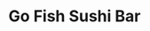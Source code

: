 ---
layout: place
title: Go Fish Sushi Bar
permalink: /california/simi-valley/go-fish-sushi-bar.html
stateAbbr: CA
stateName: California
cityName: Simi Valley
seo:
  type: restaurant
  links: https://gofishsushibar.com/
place_id: ChIJdd6hKrQu6IARpq7Es4NFoEg
photos:
  - name: >-
      places/ChIJdd6hKrQu6IARpq7Es4NFoEg/photos/AeeoHcIa21HQhImMrRZvKyU_BB8JHVaPD7REqHpFnWKQAfT5OHg23-oS1daIik1RTLod9Gz8c9H1ldsIYXHoaL5KA1YaDDbKoIuIqxEhjd08gVkmTudlJB1HtEXuu88nte-3PcZTtvHZdJJMIEEPp78-BpcUsKacIDOZLRg023j3GQhz8uxjC6Gh9jRpmq-N9oTiuoHy_B3Oitg2raI3Gw54tEpGQpnIFYxwX9GzhLEtOoAecqAgww7qGzD3PrAabe26gyBdC46cdTuXVuf8NP4qN4iwNuuFJvYFLi6XrYW6FjbkKq9zzIM2RftXdoWJ9IsCeJpqU4P8cObp7QIpI5ntDM0OFTj7Z2rgp9Rnmkizt02F4g2o1SRyrhTo01MgUahyZIPe6thmefboIYlzSSR1TaedoruxNhReyvR04Cdz24TLPQ
    widthPx: 2048
    heightPx: 1536
    authorAttributions:
      - displayName: Ray Gonzales State Farm Agent
        uri: https://maps.google.com/maps/contrib/114435801571412770716
        photoUri: >-
          https://lh3.googleusercontent.com/a-/ALV-UjUunLLwVu9MK2InDVg3dMQMw5HYWeVmgResMDbTSf79BJVBfIj6Zw=s100-p-k-no-mo
    flagContentUri: >-
      https://www.google.com/local/imagery/report/?cb_client=maps_api_places.places_api&image_key=!1e10!2sCIHM0ogKEICAgIDE6uSTEg&hl=en-US
    googleMapsUri: >-
      https://www.google.com/maps/place//data=!3m4!1e2!3m2!1sCIHM0ogKEICAgIDE6uSTEg!2e10!4m2!3m1!1s0x80e82eb42aa1de75:0x48a04583b3c4aea6
  - name: >-
      places/ChIJdd6hKrQu6IARpq7Es4NFoEg/photos/AeeoHcIjoOPJ4NtwL1dh6WdjthD8mTOVFOF7wQhaVogK01S9zIIrtsW8uWdUaSPxklQNtB_nSiD4Y0IviSHFLecnzSP7sIgYwOtlWKnzyKhsFmK7hktWyBrBzEnKnd3nhlcQ-EmUkQoFzKH8sEl0RdgeC0LDIgOQHfiLH8mNQblQhOYhPWbZwQnqafJbHUz1HELlFYzCgtIRZanXkFxnbEdStF2VMRVWx8aNqcTBzzXjOufK5yBh1QnIPwJLpgEGFyXQf14kMnKJpAmw312mkjilZgn54ffR82B8WmXP7RmEQlL5qRWumj-U95YbZM_Wzg5sewm8wRcdsybfqbsJetPycYbQ1frJlHsxV4ehPqe9bLe15b4cKQSI-PrtvH_cmsnrzzWl_PZm9RJl_bo2WOtzU-lvp4kw4xmKboFPQHsqJE9lxrep
    widthPx: 3024
    heightPx: 4032
    authorAttributions:
      - displayName: peter sanchez
        uri: https://maps.google.com/maps/contrib/113595406499023543106
        photoUri: >-
          https://lh3.googleusercontent.com/a-/ALV-UjWnNbdB01UAFQe3FsqGPCsWjIIRPiAZqp0LQgNIF23l46XPNLln=s100-p-k-no-mo
    flagContentUri: >-
      https://www.google.com/local/imagery/report/?cb_client=maps_api_places.places_api&image_key=!1e10!2sCIHM0ogKEICAgIDLt53ssAE&hl=en-US
    googleMapsUri: >-
      https://www.google.com/maps/place//data=!3m4!1e2!3m2!1sCIHM0ogKEICAgIDLt53ssAE!2e10!4m2!3m1!1s0x80e82eb42aa1de75:0x48a04583b3c4aea6
  - name: >-
      places/ChIJdd6hKrQu6IARpq7Es4NFoEg/photos/AeeoHcKhmYDMu7rwEG3Wn9s0b6EQBBlY2C0uZjv6dKL7GC-A5_0CYyoBFbvfy3Lthk79MopvxA0qSTvg_RJEw3dBZ8CkVutFluT-Gee3G6NWbGQvEO3bjg3iiuwnNSyPJAil1429SneGqasQkNz42z0TwZcSoC8iLfgy_06j7bd4Lv7R9hDVZljpjSps5wSKsaerBXr_VwfGuVzFT2nO9urReha9u4M69o1jggW7r6xatQAviAJMSZQGu8eHfY4HFDb8go0lN7aXisco-cIFfmSgjXOWFBpCfLzGkyY1pvvmAcwv8TJhHCPfpAXeuEuDwwXAzzOBUMoterYYWQV0GtBe0LXmGtvQ42OsilgQ5n9kXAaom56LmCXxk1Jxt4lRHqx7af84ZNtCeSrXqrThvUiFMf3vwIc98hoBic1gdA_E1MxetQ
    widthPx: 3000
    heightPx: 4000
    authorAttributions:
      - displayName: Brian Turner
        uri: https://maps.google.com/maps/contrib/100474266760272122970
        photoUri: >-
          https://lh3.googleusercontent.com/a-/ALV-UjWmAk8PW6PPjxzbd-SpS-B5u-c5svbqs2B1oBYw6U-kAEeblWL7lA=s100-p-k-no-mo
    flagContentUri: >-
      https://www.google.com/local/imagery/report/?cb_client=maps_api_places.places_api&image_key=!1e10!2sCIHM0ogKEICAgICrrc6mJw&hl=en-US
    googleMapsUri: >-
      https://www.google.com/maps/place//data=!3m4!1e2!3m2!1sCIHM0ogKEICAgICrrc6mJw!2e10!4m2!3m1!1s0x80e82eb42aa1de75:0x48a04583b3c4aea6
  - name: >-
      places/ChIJdd6hKrQu6IARpq7Es4NFoEg/photos/AeeoHcK05L2mPEFYpLTNtpRZKpWAV7OuHXvHUQ1vzXFptzNZPX7-CU1OQLr92LbvA7RoAizVXwrNJXKoPfimxbqZX8A-72mADznlVL5HgH1zFZpkF3mW4XBtOji8oCsw2JI4UwDw08zXWiTWiEXwGaRyrrcE5cT0C7fNozQJqjjjnQh3HmnawE-VMFcXLqWh-U_zPnQD3nM1zbbXPvxOJtMJnFMm2kIXehMKuJ5rcLvVCkQQgRaRTr49sJZBZEiXzHlM6lB1AxYLw5eIx1ciNQlr3BSCAgO9sDSKhONAhSzU5KH9RYejXPDF-vJ9DEpXRrkogzsZ1yKdQzZr4iJ3efEwzAMpLY4KGhWt0kwrfrFLo7wbAQOmBvA91AHYF62lcZ0FrU8CRty-oNqB2KtrjDQvoRVuhTGZ47BrxfhVEMEvKrxV-kST
    widthPx: 4080
    heightPx: 3072
    authorAttributions:
      - displayName: Amber D.
        uri: https://maps.google.com/maps/contrib/100836909263781532158
        photoUri: >-
          https://lh3.googleusercontent.com/a-/ALV-UjWhpjX6KxNp69w7Cs5F1z5oNm_M31t9eH6zVkWV8niE5A11b2wCxw=s100-p-k-no-mo
    flagContentUri: >-
      https://www.google.com/local/imagery/report/?cb_client=maps_api_places.places_api&image_key=!1e10!2sCIHM0ogKEICAgIDO6e_EgQE&hl=en-US
    googleMapsUri: >-
      https://www.google.com/maps/place//data=!3m4!1e2!3m2!1sCIHM0ogKEICAgIDO6e_EgQE!2e10!4m2!3m1!1s0x80e82eb42aa1de75:0x48a04583b3c4aea6
  - name: >-
      places/ChIJdd6hKrQu6IARpq7Es4NFoEg/photos/AeeoHcIeryF639RK7EqCACl2o_Fzcjf9oQF1cz5-qO9Rn9TrHRtkWxeboLkOhPe-MfwMPmhfVpZliYL5PEWza662mejTHweXFxSjxTUYI6Rcrc6_mDyvmpCIqEJJnxtaJgFCR0BwHwU2w9WY7yl5qW3F5JyJ7VXJR5p1DpKfGvxSiQr1LtQnaEuoOZ156Y9yPlVq2BX88N8niDG6TntzBuaofGtYHwDV7GsfD2iA_XrjIgGz8C1zGA0Iz1eGVd7ETkxtnph-dbtNxz-nzPYcYqrRRQi_hQ4jmpEmfOU_MUjXvbPw0yQTlnhg8bNzt-K4DJBn5BunMEplGCTQRTmNcv4_9OKGtIpItDdq1vN21ByTDQ120bHwF09m1aqZ0UOo_yWJjPrG4GpcJ4AR4Fj-n8IlGedgMKbXdhvkIZO2Y1vrgPnuTU43
    widthPx: 4032
    heightPx: 2268
    authorAttributions:
      - displayName: Jen Owlett
        uri: https://maps.google.com/maps/contrib/102489791564434272793
        photoUri: >-
          https://lh3.googleusercontent.com/a-/ALV-UjVlrSUWNwrGovjayKajfs_FIrKsP4cmPXh5cok3Linffu3Ldbq7kw=s100-p-k-no-mo
    flagContentUri: >-
      https://www.google.com/local/imagery/report/?cb_client=maps_api_places.places_api&image_key=!1e10!2sCIHM0ogKEICAgICG65zk9wE&hl=en-US
    googleMapsUri: >-
      https://www.google.com/maps/place//data=!3m4!1e2!3m2!1sCIHM0ogKEICAgICG65zk9wE!2e10!4m2!3m1!1s0x80e82eb42aa1de75:0x48a04583b3c4aea6
  - name: >-
      places/ChIJdd6hKrQu6IARpq7Es4NFoEg/photos/AeeoHcJbE8zKvxpjB6coVKrCAhLQ0RHSLxeVqtPUG41QABKO3DYxwx2RbBe6PT4TqqwLbem9rYl268jvANy7KqDtYdiEWeCt7YwDq1A6UZ4rPTkpCTaJhH9AzUgkP7-A0DPrcN38y_eO7DjqeLsS2LDo1td5tt5ksFDzOk9aJZ5CuZ-_k-wf-SOd-GLON3VgeTz5HTA8yBUpPICwG8nfMhp2fbwH60Tq56Q_-oCGnjDEv2mlf_6_9kGwE_QbNUjZwVooK7qmj59c9bS91Z8ChFr9LeTBQHGNV8Gx4uAfOnS-ROCJjre0nTnzqoRFkC0ylLmRvYYaiNQz2n83IVwU8acrsOpSq7M1N3hFjVtRYur_Of3ib_abZhbZs_WGYLN-Rf2a8Wrk6AkTDwaKXuMseWROgfBmPl58CqtAqAHL6pNEStjE-w
    widthPx: 3072
    heightPx: 4080
    authorAttributions:
      - displayName: Amber D.
        uri: https://maps.google.com/maps/contrib/100836909263781532158
        photoUri: >-
          https://lh3.googleusercontent.com/a-/ALV-UjWhpjX6KxNp69w7Cs5F1z5oNm_M31t9eH6zVkWV8niE5A11b2wCxw=s100-p-k-no-mo
    flagContentUri: >-
      https://www.google.com/local/imagery/report/?cb_client=maps_api_places.places_api&image_key=!1e10!2sCIHM0ogKEICAgIC-y92SDg&hl=en-US
    googleMapsUri: >-
      https://www.google.com/maps/place//data=!3m4!1e2!3m2!1sCIHM0ogKEICAgIC-y92SDg!2e10!4m2!3m1!1s0x80e82eb42aa1de75:0x48a04583b3c4aea6
  - name: >-
      places/ChIJdd6hKrQu6IARpq7Es4NFoEg/photos/AeeoHcKvMFRh_abJWl-mNTQEVZ6mnXW6O6TlyJP0nrhU6mxjbOTL5Zcvuunhr-wNz00DaCvi8RLPGb0o6rU2YxHF1CyLoQUXvHOdSYEn7lRJSuAaISTFb3c1FYJJRVDZvtRSbOn5vPypk3RsSGxMJaLXr8oc-xsVEE9sVEc0jDnVkcFm_-53CQGgFlahFqh8-fc8aR9_Dvioz0IniphcTlLFGjpJzF6iS9hclFpO-ufqyyFTzo5nkbVWLcgvqmqyhFTTUXYuYYOzfLnqrC7RtmZcQHYo1CaWq7TpeAnhbSTa1UWwq3L4H7uLMY22SnBXblbdxHuHZqC61Pqh-Y1cDmIXUNif0bSn9I-aoNCS5eVZrWzp8nWe2IzLfbcD0NseLOEVJO-Qmbb_gHEdvrksRYa_9gJ0L1JHGfXuPvhfkXHY624
    widthPx: 3024
    heightPx: 3024
    authorAttributions:
      - displayName: Gabriel Hernandez
        uri: https://maps.google.com/maps/contrib/104977530154568427673
        photoUri: >-
          https://lh3.googleusercontent.com/a-/ALV-UjXL_gf3J66d4aqEMV4MNPqNgHG0noKhmU28Rpr0XF_ygktKvo6MZA=s100-p-k-no-mo
    flagContentUri: >-
      https://www.google.com/local/imagery/report/?cb_client=maps_api_places.places_api&image_key=!1e10!2sCIHM0ogKEICAgICR4cWaHQ&hl=en-US
    googleMapsUri: >-
      https://www.google.com/maps/place//data=!3m4!1e2!3m2!1sCIHM0ogKEICAgICR4cWaHQ!2e10!4m2!3m1!1s0x80e82eb42aa1de75:0x48a04583b3c4aea6
  - name: >-
      places/ChIJdd6hKrQu6IARpq7Es4NFoEg/photos/AeeoHcLYrzslxpOq7-PGwuUPUxPB-cyKpJLX8ogpfXuSclm4YKduJGS17OfbFo6xGRpfa0KFBLSnfbyWP0Lqg7XXH9LM3DgVDpqk-MO8dfFKwOzT1uRjb_8KKsjPSOQGkjRbbqJAFsuxS1E5mfXWlf3n7ArygQm-g4bIRE4VrnSC1G0ie8nNiK3_AKJhTNgb69q05rDW74oOIOHvZovuvLyt-EUj5eQCHHY1kC0MipQ36sq_sNDOjy4rNm0dbx8Uz83b2lN6ZLvxcVU2hqOz330mOHTDA3YLXsfGIa_JJY1oYT2Cclbi5M3Y2faajIshmIp6-p9lz-Ufx5pYuQb6sBwl9Ey4YN6mogoJ1FnjJM7buN1cloeYykxuq1q8iTMpJaZDbFzSoYiWXdNIEA9mjsD5KdPz0p3wqY-nmx7MezfesIE
    widthPx: 3024
    heightPx: 4032
    authorAttributions:
      - displayName: peter sanchez
        uri: https://maps.google.com/maps/contrib/113595406499023543106
        photoUri: >-
          https://lh3.googleusercontent.com/a-/ALV-UjWnNbdB01UAFQe3FsqGPCsWjIIRPiAZqp0LQgNIF23l46XPNLln=s100-p-k-no-mo
    flagContentUri: >-
      https://www.google.com/local/imagery/report/?cb_client=maps_api_places.places_api&image_key=!1e10!2sCIHM0ogKEICAgIDLt53sCA&hl=en-US
    googleMapsUri: >-
      https://www.google.com/maps/place//data=!3m4!1e2!3m2!1sCIHM0ogKEICAgIDLt53sCA!2e10!4m2!3m1!1s0x80e82eb42aa1de75:0x48a04583b3c4aea6
  - name: >-
      places/ChIJdd6hKrQu6IARpq7Es4NFoEg/photos/AeeoHcJk4IN-EdpsHx1NvvLp3md4MaBTa8iGJiIz0CRWP_18YnISL12qOw7akjbTyTbO97SygG9YYptETIAmh0C17u2oSUWhaqL3pySsQlr2F_SXUrXLuwkl9AzqNPRmHTewUvJ6Ky390Uby-eHaeQGEHXnerq8CeBKHBtzcRgudo9RYCNl50oO3fnofToBPSZUJ1g2Xkk91_DlOqibbdxlhD5JMwPvt-N_IVc61SevxqD-sH4FVrCU5V0nbK2v_czSwfsBWz3vyrHZdSWApWJyKkjpVuIm-vPWql2zcdDBkXeOPQklgNKiWGRAbK5NOQtl29fAE1LtJlqpe1_Z7zuEenWN1cEX2303kOV91tIka9byGiYeFOZYSBAoJxTayCSWWbTPCb0t_fiq0Xa1GAWFaI-JmkzctK_GPi0ir-mqbUUM
    widthPx: 4285
    heightPx: 3336
    authorAttributions:
      - displayName: Gil San
        uri: https://maps.google.com/maps/contrib/117522470275919824514
        photoUri: >-
          https://lh3.googleusercontent.com/a/ACg8ocKQMy5p0Dk9pTk-q5c-EnfUlJbk6l5b6vwoP-UCuwo5hE1xdnU=s100-p-k-no-mo
    flagContentUri: >-
      https://www.google.com/local/imagery/report/?cb_client=maps_api_places.places_api&image_key=!1e10!2sCIHM0ogKEICAgIC6kLDMHw&hl=en-US
    googleMapsUri: >-
      https://www.google.com/maps/place//data=!3m4!1e2!3m2!1sCIHM0ogKEICAgIC6kLDMHw!2e10!4m2!3m1!1s0x80e82eb42aa1de75:0x48a04583b3c4aea6
  - name: >-
      places/ChIJdd6hKrQu6IARpq7Es4NFoEg/photos/AeeoHcKtyZCrhVVP23PvTUGthL3T-OCGnnmVHgEjaaFudg8RDpAE7Kg_XznyBgISoI-AxkbFBfTDyQ0L_Er_o6t6KyPEIX-_9b5SThHJRwQBoQXylrvC_WC13x255ToKkiv3qhEE0qj8kUYodVtO7e8fiVz5A99rp5cwj7iIpcS8Cq_jCahDSSoEhXL4h7km7W_Cl6FKBn0ArLEBeLmrfbLz68XbNxskCk3ZW9G9PgYnloAvfCjE7UEVcc6zy4Lv-Hini9_y7pewwO2J_uEu5olMYLL543sWtaXD58JwCeCyb6NvU2FECYrmhgLgqKVOYqgkEFi-WzfOdL9GCY7FSiAEJepr0-mCkYzh5RPbH1PqM53pd8dZtfT0ohyr575g4WlDR2ulOEDvAHuXqR4CMOYpR1HyJP6aheqRmiOsuP-TRlKK0Q
    widthPx: 4032
    heightPx: 1908
    authorAttributions:
      - displayName: Stephanie Yates
        uri: https://maps.google.com/maps/contrib/113646433369539141603
        photoUri: >-
          https://lh3.googleusercontent.com/a/ACg8ocL99nQnB7DB4F9yE12dj0-5arH4QI-WrYeZW5trc3dDE5crVA=s100-p-k-no-mo
    flagContentUri: >-
      https://www.google.com/local/imagery/report/?cb_client=maps_api_places.places_api&image_key=!1e10!2sCIHM0ogKEICAgIDcstnUIw&hl=en-US
    googleMapsUri: >-
      https://www.google.com/maps/place//data=!3m4!1e2!3m2!1sCIHM0ogKEICAgIDcstnUIw!2e10!4m2!3m1!1s0x80e82eb42aa1de75:0x48a04583b3c4aea6
address: 1555 Simi Town Center Way Suite 400, Simi Valley, CA 93065, USA
street: 1555 Simi Town Center Way Suite 400
city: Simi Valley
state: CA
zip: '93065'
country: USA
neighborhood: null
latitude: '34.284424'
longitude: '-118.772035'
accessibility_options:
  wheelchairAccessibleParking: true
  wheelchairAccessibleEntrance: true
  wheelchairAccessibleRestroom: true
  wheelchairAccessibleSeating: true
business_status: OPERATIONAL
name: Go Fish Sushi Bar
google_maps_links:
  directionsUri: >-
    https://www.google.com/maps/dir//''/data=!4m7!4m6!1m1!4e2!1m2!1m1!1s0x80e82eb42aa1de75:0x48a04583b3c4aea6!3e0
  placeUri: https://maps.google.com/?cid=5233259198963560102
  writeAReviewUri: >-
    https://www.google.com/maps/place//data=!4m3!3m2!1s0x80e82eb42aa1de75:0x48a04583b3c4aea6!12e1
  reviewsUri: >-
    https://www.google.com/maps/place//data=!4m4!3m3!1s0x80e82eb42aa1de75:0x48a04583b3c4aea6!9m1!1b1
  photosUri: >-
    https://www.google.com/maps/place//data=!4m3!3m2!1s0x80e82eb42aa1de75:0x48a04583b3c4aea6!10e5
primary_type: Sushi Restaurant
opening_hours:
  regular: null
  current: null
secondary_opening_hours:
  regular:
    weekdayDescriptions: null
    type: null
  current:
    weekdayDescriptions: null
    type: null
phone: (805) 581-0101
price_level: PRICE_LEVEL_MODERATE
price_range: $20 &ndash; $30
rating: '4.5'
rating_count: 0
website: https://gofishsushibar.com/
description: >-
  Discover Go Fish Sushi Bar in Simi Valley, CA$$$Nestled in Simi Valley, CA, Go
  Fish Sushi Bar stands out as a vibrant spot for fresh Japanese cuisine,
  blending trendy vibes with a welcoming atmosphere. This eatery delights
  visitors with its array of vegetarian-friendly dishes and enticing happy-hour
  specials, making it a go-to choice for casual dining or a lively evening out.
  Live music adds an extra layer of enjoyment, enhancing the overall experience
  in a modern setting that caters to various tastes. The menu highlights
  creative rolls and classic options, appealing to those seeking quality sushi
  in a relaxed environment, while accessibility features ensure it's easy to
  visit for everyone.
generative_summary: >-
  Discover Go Fish Sushi Bar in Simi Valley, CA$$$Nestled in Simi Valley, CA, Go
  Fish Sushi Bar stands out as a vibrant spot for fresh Japanese cuisine,
  blending trendy vibes with a welcoming atmosphere. This eatery delights
  visitors with its array of vegetarian-friendly dishes and enticing happy-hour
  specials, making it a go-to choice for casual dining or a lively evening out.
  Live music adds an extra layer of enjoyment, enhancing the overall experience
  in a modern setting that caters to various tastes. The menu highlights
  creative rolls and classic options, appealing to those seeking quality sushi
  in a relaxed environment, while accessibility features ensure it's easy to
  visit for everyone.
generative_disclosure: Summarized by AI using the Grok-3-Mini model.
reviews:
  - name: >-
      places/ChIJdd6hKrQu6IARpq7Es4NFoEg/reviews/ChZDSUhNMG9nS0VJQ0FnSUNEMktUQlhREAE
    relativePublishTimeDescription: a year ago
    rating: 5
    text:
      text: >-
        The sushi is sooo good! Try it you won't regret it. Service was fast
        when I ordered online through their website. I recommend the Blazing
        Cheetos roll and the California Dreaming roll. Both have 8 pieces each.
        More people should know about this place!!
      languageCode: en
    originalText:
      text: >-
        The sushi is sooo good! Try it you won't regret it. Service was fast
        when I ordered online through their website. I recommend the Blazing
        Cheetos roll and the California Dreaming roll. Both have 8 pieces each.
        More people should know about this place!!
      languageCode: en
    authorAttribution:
      displayName: Zuleyma R.
      uri: https://www.google.com/maps/contrib/105803400758101813984/reviews
      photoUri: >-
        https://lh3.googleusercontent.com/a/ACg8ocLr00Z9C5xQwGxikKFed1P0RccLOM60OAwFWaYkLuQDVOI79A=s128-c0x00000000-cc-rp-mo-ba4
    publishTime: '2024-03-24T05:58:58.993378Z'
    flagContentUri: >-
      https://www.google.com/local/review/rap/report?postId=ChZDSUhNMG9nS0VJQ0FnSUNEMktUQlhREAE&d=17924085&t=1
    googleMapsUri: >-
      https://www.google.com/maps/reviews/data=!4m6!14m5!1m4!2m3!1sChZDSUhNMG9nS0VJQ0FnSUNEMktUQlhREAE!2m1!1s0x80e82eb42aa1de75:0x48a04583b3c4aea6
  - name: >-
      places/ChIJdd6hKrQu6IARpq7Es4NFoEg/reviews/ChZDSUhNMG9nS0VJQ0FnSUN3LUtiSUtBEAE
    relativePublishTimeDescription: 4 weeks ago
    rating: 5
    text:
      text: |-
        My wife and I love this place! They have the best sushi in Simi.
        Shout out to Anthony and Antonella for their great service.
      languageCode: en
    originalText:
      text: |-
        My wife and I love this place! They have the best sushi in Simi.
        Shout out to Anthony and Antonella for their great service.
      languageCode: en
    authorAttribution:
      displayName: Brian Turner
      uri: https://www.google.com/maps/contrib/100474266760272122970/reviews
      photoUri: >-
        https://lh3.googleusercontent.com/a-/ALV-UjWmAk8PW6PPjxzbd-SpS-B5u-c5svbqs2B1oBYw6U-kAEeblWL7lA=s128-c0x00000000-cc-rp-mo-ba4
    publishTime: '2025-03-16T02:33:00.509872Z'
    flagContentUri: >-
      https://www.google.com/local/review/rap/report?postId=ChZDSUhNMG9nS0VJQ0FnSUN3LUtiSUtBEAE&d=17924085&t=1
    googleMapsUri: >-
      https://www.google.com/maps/reviews/data=!4m6!14m5!1m4!2m3!1sChZDSUhNMG9nS0VJQ0FnSUN3LUtiSUtBEAE!2m1!1s0x80e82eb42aa1de75:0x48a04583b3c4aea6
  - name: >-
      places/ChIJdd6hKrQu6IARpq7Es4NFoEg/reviews/ChZDSUhNMG9nS0VJQ0FnSURMdDUzc1VBEAE
    relativePublishTimeDescription: 9 months ago
    rating: 5
    text:
      text: >-
        Best sushi is the whole world !!! They have this sauce called “ ichi “
        it’s absolutely amazing . The chefs and staff are the best!!!
      languageCode: en
    originalText:
      text: >-
        Best sushi is the whole world !!! They have this sauce called “ ichi “
        it’s absolutely amazing . The chefs and staff are the best!!!
      languageCode: en
    authorAttribution:
      displayName: peter sanchez
      uri: https://www.google.com/maps/contrib/113595406499023543106/reviews
      photoUri: >-
        https://lh3.googleusercontent.com/a-/ALV-UjWnNbdB01UAFQe3FsqGPCsWjIIRPiAZqp0LQgNIF23l46XPNLln=s128-c0x00000000-cc-rp-mo-ba4
    publishTime: '2024-07-02T05:39:00.738685Z'
    flagContentUri: >-
      https://www.google.com/local/review/rap/report?postId=ChZDSUhNMG9nS0VJQ0FnSURMdDUzc1VBEAE&d=17924085&t=1
    googleMapsUri: >-
      https://www.google.com/maps/reviews/data=!4m6!14m5!1m4!2m3!1sChZDSUhNMG9nS0VJQ0FnSURMdDUzc1VBEAE!2m1!1s0x80e82eb42aa1de75:0x48a04583b3c4aea6
  - name: >-
      places/ChIJdd6hKrQu6IARpq7Es4NFoEg/reviews/ChdDSUhNMG9nS0VJQ0FnSUM2cm9pTWl3RRAB
    relativePublishTimeDescription: 3 years ago
    rating: 4
    text:
      text: >-
        Our server made this good place for sushi an awesome experience.
        Flavorful, well prepared, and prompt delivery of food on a busy Friday
        afternoon. It seems like a local place, with the staff interacting with
        the customers graciously.
      languageCode: en
    originalText:
      text: >-
        Our server made this good place for sushi an awesome experience.
        Flavorful, well prepared, and prompt delivery of food on a busy Friday
        afternoon. It seems like a local place, with the staff interacting with
        the customers graciously.
      languageCode: en
    authorAttribution:
      displayName: Brian Berenty
      uri: https://www.google.com/maps/contrib/110966948608470432754/reviews
      photoUri: >-
        https://lh3.googleusercontent.com/a-/ALV-UjVGrKYkzHAd_w1mf6q4ffAifYxHIZwGrLJkeTtQjl9E0k0RQNpv=s128-c0x00000000-cc-rp-mo-ba5
    publishTime: '2021-09-04T15:01:19.036915Z'
    flagContentUri: >-
      https://www.google.com/local/review/rap/report?postId=ChdDSUhNMG9nS0VJQ0FnSUM2cm9pTWl3RRAB&d=17924085&t=1
    googleMapsUri: >-
      https://www.google.com/maps/reviews/data=!4m6!14m5!1m4!2m3!1sChdDSUhNMG9nS0VJQ0FnSUM2cm9pTWl3RRAB!2m1!1s0x80e82eb42aa1de75:0x48a04583b3c4aea6
  - name: >-
      places/ChIJdd6hKrQu6IARpq7Es4NFoEg/reviews/ChdDSUhNMG9nS0VJQ0FnSURmb0pXRXNRRRAB
    relativePublishTimeDescription: 3 months ago
    rating: 5
    text:
      text: >-
        The sushi rolls are delicious, larger then other sushi places. One is
        all you need with miso and a tea.

        The service was great as well.
      languageCode: en
    originalText:
      text: >-
        The sushi rolls are delicious, larger then other sushi places. One is
        all you need with miso and a tea.

        The service was great as well.
      languageCode: en
    authorAttribution:
      displayName: Risa Hernandez
      uri: https://www.google.com/maps/contrib/104148438165718813281/reviews
      photoUri: >-
        https://lh3.googleusercontent.com/a/ACg8ocKqg7rjjg8U5o0BIfT_T8d1d7wOYHTOe_XdbzmefBH-9QS1oQ=s128-c0x00000000-cc-rp-mo-ba5
    publishTime: '2025-01-03T10:39:49.057269Z'
    flagContentUri: >-
      https://www.google.com/local/review/rap/report?postId=ChdDSUhNMG9nS0VJQ0FnSURmb0pXRXNRRRAB&d=17924085&t=1
    googleMapsUri: >-
      https://www.google.com/maps/reviews/data=!4m6!14m5!1m4!2m3!1sChdDSUhNMG9nS0VJQ0FnSURmb0pXRXNRRRAB!2m1!1s0x80e82eb42aa1de75:0x48a04583b3c4aea6
review_summary: >-
  What Visitors Are Saying$$$Folks rave about the standout sushi at this spot,
  praising its fresh flavors and generous portions that leave you feeling
  satisfied without needing extras. Many highlight the quick service and
  welcoming staff, making meals feel effortless and enjoyable, especially for
  takeout or dine-in crowds. Reviewers often note it as a top pick in the area,
  with creative rolls stealing the show for their unique twists on traditional
  favorites. Overall, the vibe comes across as a local gem that's perfect for
  groups or solo diners, offering solid value that keeps people coming back for
  more. While opinions are mostly glowing, some mention it's a busy place, so
  planning ahead can make for a smoother visit.
review_disclosure: Summarized by AI using the Grok-3-Mini model.
parking_options:
  freeParkingLot: true
  freeStreetParking: true
payment_options:
  acceptsCreditCards: true
  acceptsDebitCards: true
  acceptsCashOnly: false
  acceptsNfc: true
allow_dogs: null
curbside_pickup: false
delivery: true
dine_in: true
good_for_children: null
good_for_groups: true
good_for_sports: null
live_music: true
menu_for_children: true
outdoor_seating: true
reservable: null
restroom: true
serves_beer: true
serves_breakfast: null
serves_brunch: false
serves_cocktails: false
serves_coffee: false
serves_dinner: true
serves_dessert: true
serves_lunch: true
serves_vegetarian_food: true
serves_wine: true
takeout: true
update_category: pro
places_description: null

---